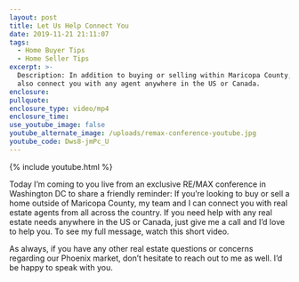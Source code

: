 ```yaml
---
layout: post
title: Let Us Help Connect You
date: 2019-11-21 21:11:07
tags:
  - Home Buyer Tips
  - Home Seller Tips
excerpt: >-
  Description: In addition to buying or selling within Maricopa County, we can
  also connect you with any agent anywhere in the US or Canada.
enclosure:
pullquote:
enclosure_type: video/mp4
enclosure_time:
use_youtube_image: false
youtube_alternate_image: /uploads/remax-conference-youtube.jpg
youtube_code: Dws8-jmPc_U
---
```


{% include youtube.html %}

Today I’m coming to you live from an exclusive RE/MAX conference in Washington DC to share a friendly reminder: If you’re looking to buy or sell a home outside of Maricopa County, my team and I can connect you with real estate agents from all across the country. If you need help with any real estate needs anywhere in the US or Canada, just give me a call and I’d love to help you. To see my full message, watch this short video.&nbsp;

As always, if you have any other real estate questions or concerns regarding our Phoenix market, don’t hesitate to reach out to me as well. I’d be happy to speak with you.